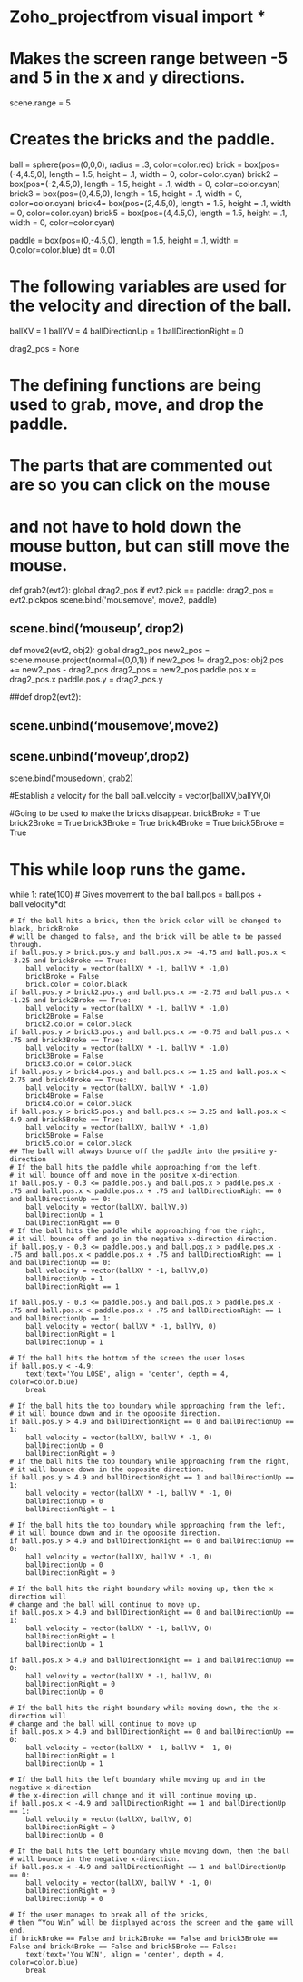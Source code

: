# Zoho_projectfrom visual import *

# Makes the screen range between -5 and 5 in the x and y directions.
scene.range = 5
# Creates the bricks and the paddle.
ball = sphere(pos=(0,0,0), radius = .3, color=color.red)
brick = box(pos=(-4,4.5,0), length = 1.5, height = .1, width = 0, color=color.cyan)
brick2 = box(pos=(-2,4.5,0), length = 1.5, height = .1, width = 0, color=color.cyan)
brick3 = box(pos=(0,4.5,0), length = 1.5, height = .1, width = 0, color=color.cyan)
brick4= box(pos=(2,4.5,0), length = 1.5, height = .1, width = 0, color=color.cyan)
brick5 = box(pos=(4,4.5,0), length = 1.5, height = .1, width = 0, color=color.cyan)

paddle = box(pos=(0,-4.5,0), length = 1.5, height = .1, width = 0,color=color.blue)
dt = 0.01

# The following variables are used for the velocity and direction of the ball.
ballXV = 1
ballYV = 4
ballDirectionUp = 1
ballDirectionRight = 0

drag2_pos = None

# The defining functions are being used to grab, move, and drop the paddle.
# The parts that are commented out are so you can click on the mouse
# and not have to hold down the mouse button, but can still move the mouse.
def grab2(evt2):
    global drag2_pos
    if evt2.pick == paddle:
        drag2_pos = evt2.pickpos
        scene.bind('mousemove', move2, paddle)
## scene.bind(‘mouseup’, drop2)

def move2(evt2, obj2):
    global drag2_pos
    new2_pos = scene.mouse.project(normal=(0,0,1))
    if new2_pos != drag2_pos:
        obj2.pos += new2_pos - drag2_pos
        drag2_pos = new2_pos
        paddle.pos.x = drag2_pos.x
        paddle.pos.y = drag2_pos.y

##def drop2(evt2):
## scene.unbind(‘mousemove’,move2)
## scene.unbind(‘moveup’,drop2)

scene.bind('mousedown', grab2)

#Establish a velocity for the ball
ball.velocity = vector(ballXV,ballYV,0)

#Going to be used to make the bricks disappear.
brickBroke = True
brick2Broke = True
brick3Broke = True
brick4Broke = True
brick5Broke = True

# This while loop runs the game.
while 1:
    rate(100)
    # Gives movement to the ball
    ball.pos = ball.pos + ball.velocity*dt

    # If the ball hits a brick, then the brick color will be changed to black, brickBroke
    # will be changed to false, and the brick will be able to be passed through.
    if ball.pos.y > brick.pos.y and ball.pos.x >= -4.75 and ball.pos.x < -3.25 and brickBroke == True:
        ball.velocity = vector(ballXV * -1, ballYV * -1,0)
        brickBroke = False
        brick.color = color.black
    if ball.pos.y > brick2.pos.y and ball.pos.x >= -2.75 and ball.pos.x < -1.25 and brick2Broke == True:
        ball.velocity = vector(ballXV * -1, ballYV * -1,0)
        brick2Broke = False
        brick2.color = color.black
    if ball.pos.y > brick3.pos.y and ball.pos.x >= -0.75 and ball.pos.x < .75 and brick3Broke == True:
        ball.velocity = vector(ballXV * -1, ballYV * -1,0)
        brick3Broke = False
        brick3.color = color.black
    if ball.pos.y > brick4.pos.y and ball.pos.x >= 1.25 and ball.pos.x < 2.75 and brick4Broke == True:
        ball.velocity = vector(ballXV, ballYV * -1,0)
        brick4Broke = False
        brick4.color = color.black
    if ball.pos.y > brick5.pos.y and ball.pos.x >= 3.25 and ball.pos.x < 4.9 and brick5Broke == True:
        ball.velocity = vector(ballXV, ballYV * -1,0)
        brick5Broke = False
        brick5.color = color.black
    ## The ball will always bounce off the paddle into the positive y-direction
    # If the ball hits the paddle while approaching from the left,
    # it will bounce off and move in the positve x-direction.
    if ball.pos.y - 0.3 <= paddle.pos.y and ball.pos.x > paddle.pos.x - .75 and ball.pos.x < paddle.pos.x + .75 and ballDirectionRight == 0 and ballDirectionUp == 0:
        ball.velocity = vector(ballXV, ballYV,0)
        ballDirectionUp = 1
        ballDirectionRight == 0
    # If the ball hits the paddle while approaching from the right,
    # it will bounce off and go in the negative x-direction direction.
    if ball.pos.y - 0.3 <= paddle.pos.y and ball.pos.x > paddle.pos.x - .75 and ball.pos.x < paddle.pos.x + .75 and ballDirectionRight == 1 and ballDirectionUp == 0:
        ball.velocity = vector(ballXV * -1, ballYV,0)
        ballDirectionUp = 1
        ballDirectionRight == 1

    if ball.pos.y - 0.3 <= paddle.pos.y and ball.pos.x > paddle.pos.x - .75 and ball.pos.x < paddle.pos.x + .75 and ballDirectionRight == 1 and ballDirectionUp == 1:
        ball.velocity = vector( ballXV * -1, ballYV, 0)
        ballDirectionRight = 1
        ballDirectionUp = 1

    # If the ball hits the bottom of the screen the user loses
    if ball.pos.y < -4.9:
        text(text='You LOSE', align = 'center', depth = 4, color=color.blue)
        break

    # If the ball hits the top boundary while approaching from the left,
    # it will bounce down and in the opoosite direction.
    if ball.pos.y > 4.9 and ballDirectionRight == 0 and ballDirectionUp == 1:
        ball.velocity = vector(ballXV, ballYV * -1, 0)
        ballDirectionUp = 0
        ballDirectionRight = 0
    # If the ball hits the top boundary while approaching from the right,
    # it will bounce down in the opposite direction.
    if ball.pos.y > 4.9 and ballDirectionRight == 1 and ballDirectionUp == 1:
        ball.velocity = vector(ballXV * -1, ballYV * -1, 0)
        ballDirectionUp = 0
        ballDirectionRight = 1

    # If the ball hits the top boundary while approaching from the left,
    # it will bounce down and in the opoosite direction.
    if ball.pos.y > 4.9 and ballDirectionRight == 0 and ballDirectionUp == 0:
        ball.velocity = vector(ballXV, ballYV * -1, 0)
        ballDirectionUp = 0
        ballDirectionRight = 0

    # If the ball hits the right boundary while moving up, then the x-direction will
    # change and the ball will continue to move up.
    if ball.pos.x > 4.9 and ballDirectionRight == 0 and ballDirectionUp == 1:
        ball.velocity = vector(ballXV * -1, ballYV, 0)
        ballDirectionRight = 1
        ballDirectionUp = 1

    if ball.pos.x > 4.9 and ballDirectionRight == 1 and ballDirectionUp == 0:
        ball.velovity = vector(ballXV * -1, ballYV, 0)
        ballDirectionRight = 0
        ballDirectionUp = 0

    # If the ball hits the right boundary while moving down, the the x-direction will
    # change and the ball will continue to move up
    if ball.pos.x > 4.9 and ballDirectionRight == 0 and ballDirectionUp == 0:
        ball.velocity = vector(ballXV * -1, ballYV * -1, 0)
        ballDirectionRight = 1
        ballDirectionUp = 1

    # If the ball hits the left boundary while moving up and in the negative x-direction
    # the x-direction will change and it will continue moving up.
    if ball.pos.x < -4.9 and ballDirectionRight == 1 and ballDirectionUp == 1:
        ball.velocity = vector(ballXV, ballYV, 0)
        ballDirectionRight = 0
        ballDirectionUp = 0

    # If the ball hits the left boundary while moving down, then the ball
    # will bounce in the negative x-direction.
    if ball.pos.x < -4.9 and ballDirectionRight == 1 and ballDirectionUp == 0:
        ball.velocity = vector(ballXV, ballYV * -1, 0)
        ballDirectionRight = 0
        ballDirectionUp = 0

    # If the user manages to break all of the bricks,
    # then “You Win” will be displayed across the screen and the game will end.
    if brickBroke == False and brick2Broke == False and brick3Broke == False and brick4Broke == False and brick5Broke == False:
        text(text='You WIN', align = 'center', depth = 4, color=color.blue)
        break
